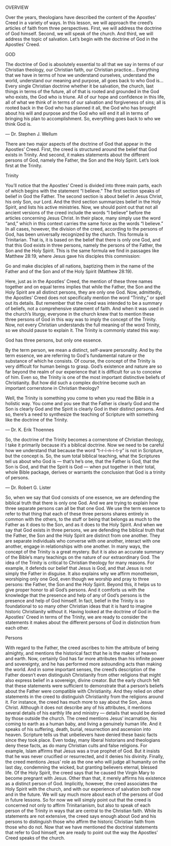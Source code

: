 OVERVIEW

Over the years, theologians have described the content of the Apostles’ Creed in a variety of ways. In this lesson, we will approach the creed’s articles of faith from three perspectives. First, we will address the doctrine of God himself. Second, we will speak of the church. And third, we will address the topic of salvation. Let’s begin with the doctrine of God in the Apostles’ Creed.


GOD

The doctrine of God is absolutely essential to all that we say in terms of our Christian theology, our Christian faith, our Christian practice… Everything that we have in terms of how we understand ourselves, understand the world, understand our meaning and purpose, all goes back to who God is… Every single Christian doctrine whether it be salvation, the church, last things in terms of the future, all of that is rooted and grounded in the God who exists, the God who is triune. All of our hope and confidence in this life, all of what we think of in terms of our salvation and forgiveness of sins; all is rooted back in the God who has planned it all, the God who has brought about his will and purpose and the God who will end it all in terms of bringing his plan to accomplishment. So, everything goes back to who we think God is. 

—	Dr. Stephen J. Wellum

There are two major aspects of the doctrine of God that appear in the Apostles’ Creed. First, the creed is structured around the belief that God exists in Trinity. And second, it makes statements about the different persons of God, namely the Father, the Son and the Holy Spirit. Let’s look first at the Trinity.


Trinity

You’ll notice that the Apostles’ Creed is divided into three main parts, each of which begins with the statement “I believe.” The first section speaks of belief in God the Father. The second section is about belief in Jesus Christ, his only Son, our Lord. And the third section summarizes belief in the Holy Spirit, and lists his active ministries.
Now, we should point out that not all ancient versions of the creed include the words “I believe” before the articles concerning Jesus Christ. In their place, many simply use the word “and,” which in this context carries the same force as the words “I believe.” In all cases, however, the division of the creed, according to the persons of God, has been universally recognized by the church. This formula is Trinitarian. That is, it is based on the belief that there is only one God, and that this God exists in three persons, namely the persons of the Father, the Son and the Holy Spirit. 
This is the same formula we find in passages like Matthew 28:19, where Jesus gave his disciples this commission:

Go and make disciples of all nations, baptizing them in the name of the Father and of the Son and of the Holy Spirit (Matthew 28:19).

Here, just as in the Apostles’ Creed, the mention of these three names together and on equal terms implies that while the Father, the Son and the Holy Spirit are all distinct persons, they are only one God.
Now, admittedly, the Apostles’ Creed does not specifically mention the word “Trinity,” or spell out its details. But remember that the creed was intended to be a summary of beliefs, not a comprehensive statement of faith. And when it was used in the church’s liturgy, everyone in the church knew that to mention these three persons of God in this way was to imply the concept of the Trinity. 
Now, not every Christian understands the full meaning of the word Trinity, so we should pause to explain it. The Trinity is commonly stated this way:

God has three persons, but only one essence.

By the term person, we mean a distinct, self-aware personality. And by the term essence, we are referring to God's fundamental nature or the substance of which he consists.
Of course, the concept of the Trinity is very difficult for human beings to grasp. God’s existence and nature are so far beyond the realm of our experience that it is difficult for us to conceive of him. Even so, the Trinity is one of the most important distinctive beliefs of Christianity. But how did such a complex doctrine become such an important cornerstone in Christian theology?

Well, the Trinity is something you come to when you read the Bible in a holistic way. You come and you see that the Father is clearly God and the Son is clearly God and the Spirit is clearly God in their distinct persons. And so, there’s a need to synthesize the teaching of Scripture with something like the doctrine of the Trinity. 

—	Dr. K. Erik Thoennes


So, the doctrine of the Trinity becomes a cornerstone of Christian theology, I take it primarily because it’s a biblical doctrine. Now we need to be careful how we understand that because the word “t-r-i-n-i-t-y” is not in Scripture, but the concept is. So, the sum total biblical teaching, what the Scriptures tell us about who God is — that’s he’s one, that the Father is God, that the Son is God, and that the Spirit is God — when put together in their total, whole Bible package, derives or warrants the conclusion that God is a trinity of persons. 

—	Dr. Robert G. Lister

So, when we say that God consists of one essence, we are defending the biblical truth that there is only one God. And we are trying to explain how three separate persons can all be that one God. We use the term essence to refer to that thing that each of these three persons shares entirely in common with the others, to the stuff or being that belongs as much to the Father as it does to the Son, and as it does to the Holy Spirit. 
And when we say that God exists in three persons, we are defending the biblical truth that the Father, the Son and the Holy Spirit are distinct from one another. They are separate individuals who converse with one another, interact with one another, engage in relationships with one another. In many ways, the concept of the Trinity is a great mystery. But it is also an accurate summary of the Bible’s many teachings on the nature of our extraordinary God.
The idea of the Trinity is critical to Christian theology for many reasons. For example, it defends our belief that Jesus is God, and that Jesus is not simply the Father in disguise. It also explains why we affirm monotheism, worshiping only one God, even though we worship and pray to three persons: the Father, the Son and the Holy Spirit. Beyond this, it helps us to give proper honor to all God’s persons. And it comforts us with the knowledge that the presence and help of any of God’s persons is the presence and help of God himself. In fact, belief in the Trinity is so foundational to so many other Christian ideas that it is hard to imagine historic Christianity without it.
Having looked at the doctrine of God in the Apostles’ Creed in terms of the Trinity, we are ready to consider the statements it makes about the different persons of God in distinction from each other.


Persons

With regard to the Father, the creed ascribes to him the attribute of being almighty, and mentions the historical fact that he is the maker of heaven and earth. 
Now, certainly God has far more attributes than his infinite power and sovereignty, and he has performed more astounding acts than making the world. And in some important senses, the creed’s description of the Father doesn’t even distinguish Christianity from other religions that might also express belief in a sovereign, divine creator. But the early church felt that these statements were sufficient to demonstrate that a person’s beliefs about the Father were compatible with Christianity. And they relied on other statements in the creed to distinguish Christianity from the religions around it.
For instance, the creed has much more to say about the Son, Jesus Christ. Although it does not describe any of his attributes, it mentions several details of his earthly life and ministry — details that would be denied by those outside the church.
The creed mentions Jesus’ incarnation, his coming to earth as a human baby, and living a genuinely human life. And it speaks of his suffering, death, burial, resurrection and ascension into heaven. Scripture tells us that unbelievers have denied these basic facts since they took place. 
Even today, many liberal historians and theologians deny these facts, as do many Christian cults and false religions. For example, Islam affirms that Jesus was a true prophet of God. But it insists that he was never crucified or resurrected, and it denies his divinity.
Finally, the creed mentions Jesus’ role as the one who will judge all humanity on the last day, condemning the wicked, but granting believers eternal, blessed life.
Of the Holy Spirit, the creed says that he caused the Virgin Mary to become pregnant with Jesus. Other than that, it merely affirms his existence as a distinct person of God. Implicitly, however, the creed associates the Holy Spirit with the church, and with our experience of salvation both now and in the future.
We will say much more about each of the persons of God in future lessons. So for now we will simply point out that the creed is concerned not only to affirm Trinitarianism, but also to speak of each person of the Trinity in ways that are central to the Christian faith. While its statements are not extensive, the creed says enough about God and his persons to distinguish those who affirm the historic Christian faith from those who do not.
Now that we have mentioned the doctrinal statements that refer to God himself, we are ready to point out the way the Apostles’ Creed speaks of the church.
